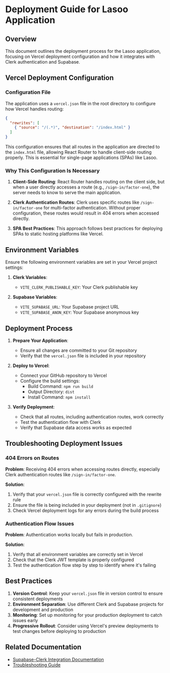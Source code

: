 # Deployment Guide for Lasoo Application

## Overview

This document outlines the deployment process for the Lasoo application, focusing on Vercel deployment configuration and how it integrates with Clerk authentication and Supabase.

## Vercel Deployment Configuration

### Configuration File

The application uses a `vercel.json` file in the root directory to configure how Vercel handles routing:

```json
{
  "rewrites": [
    { "source": "/(.*)", "destination": "/index.html" }
  ]
}
```

This configuration ensures that all routes in the application are directed to the `index.html` file, allowing React Router to handle client-side routing properly. This is essential for single-page applications (SPAs) like Lasoo.

### Why This Configuration Is Necessary

1. **Client-Side Routing**: React Router handles routing on the client side, but when a user directly accesses a route (e.g., `/sign-in/factor-one`), the server needs to know to serve the main application.

2. **Clerk Authentication Routes**: Clerk uses specific routes like `/sign-in/factor-one` for multi-factor authentication. Without proper configuration, these routes would result in 404 errors when accessed directly.

3. **SPA Best Practices**: This approach follows best practices for deploying SPAs to static hosting platforms like Vercel.

## Environment Variables

Ensure the following environment variables are set in your Vercel project settings:

1. **Clerk Variables**:
   - `VITE_CLERK_PUBLISHABLE_KEY`: Your Clerk publishable key

2. **Supabase Variables**:
   - `VITE_SUPABASE_URL`: Your Supabase project URL
   - `VITE_SUPABASE_ANON_KEY`: Your Supabase anonymous key

## Deployment Process

1. **Prepare Your Application**:
   - Ensure all changes are committed to your Git repository
   - Verify that the `vercel.json` file is included in your repository

2. **Deploy to Vercel**:
   - Connect your GitHub repository to Vercel
   - Configure the build settings:
     - Build Command: `npm run build`
     - Output Directory: `dist`
     - Install Command: `npm install`

3. **Verify Deployment**:
   - Check that all routes, including authentication routes, work correctly
   - Test the authentication flow with Clerk
   - Verify that Supabase data access works as expected

## Troubleshooting Deployment Issues

### 404 Errors on Routes

**Problem**: Receiving 404 errors when accessing routes directly, especially Clerk authentication routes like `/sign-in/factor-one`.

**Solution**: 
1. Verify that your `vercel.json` file is correctly configured with the rewrite rule
2. Ensure the file is being included in your deployment (not in `.gitignore`)
3. Check Vercel deployment logs for any errors during the build process

### Authentication Flow Issues

**Problem**: Authentication works locally but fails in production.

**Solution**:
1. Verify that all environment variables are correctly set in Vercel
2. Check that the Clerk JWT template is properly configured
3. Test the authentication flow step by step to identify where it's failing

## Best Practices

1. **Version Control**: Keep your `vercel.json` file in version control to ensure consistent deployments
2. **Environment Separation**: Use different Clerk and Supabase projects for development and production
3. **Monitoring**: Set up monitoring for your production deployment to catch issues early
4. **Progressive Rollout**: Consider using Vercel's preview deployments to test changes before deploying to production

## Related Documentation

- [Supabase-Clerk Integration Documentation](./supabase-clerk-integration.md)
- [Troubleshooting Guide](./troubleshooting-guide.md)

